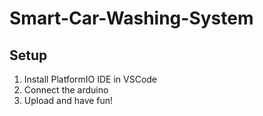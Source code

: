 # Smart-Car-Washing-System
## Setup
1. Install PlatformIO IDE in VSCode
2. Connect the arduino
3. Upload and have fun!
